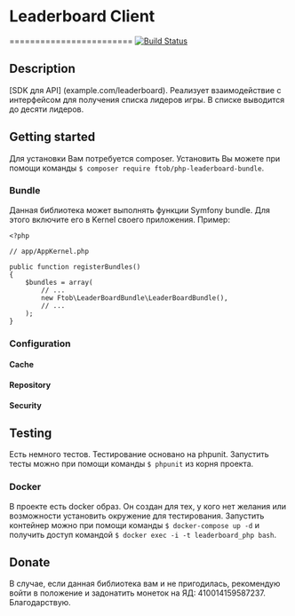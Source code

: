 # Leaderboard Client
========================
[![Build Status](https://secure.travis-ci.org/ftob/php-leaderboard-bundle.svg?branch=master)](http://travis-ci.org/ftob/php-leaderboard-bundle)

## Description
[SDK для API] (example.com/leaderboard).
Реализует взаимодействие с интерфейсом для получения списка лидеров игры.
В списке выводится до десяти лидеров.

## Getting started
Для установки Вам потребуется composer. Установить Вы можете при помощи команды `$ composer require ftob/php-leaderboard-bundle`.

### Bundle
Данная библиотека может выполнять функции Symfony bundle. Для этого включите его в Kernel своего приложения.
Пример:

    <?php
    
    // app/AppKernel.php
    
    public function registerBundles()
    {
        $bundles = array(
            // ...
            new Ftob\LeaderBoardBundle\LeaderBoardBundle(),
            // ...
        );
    }


### Configuration



#### Cache

#### Repository

#### Security

## Testing
Есть немного тестов. Тестирование основано на phpunit. Запустить тесты можно при помощи команды `$ phpunit` из корня проекта.

### Docker
В проекте есть docker образ. Он создан для тех, у кого нет желания или возможности установить окружение для тестирования.
Запустить контейнер можно при помощи команды `$ docker-compose up -d` и получить доступ командой `$ docker exec -i -t leaderboard_php bash`.

## Donate
В случае, если данная библиотека вам и не пригодилась, рекомендую войти в положение и задонатить монеток на ЯД: 410014159587237. Благодарствую.